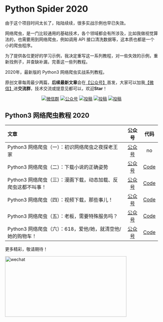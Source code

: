 # Python Spider 2020

由于这个项目时间太长了，陆陆续续，很多实战示例也早已失效。

网络爬虫，是一门比较通用的基础技术，各个领域都会有所涉及，比如我做视觉算法的，也需要用到网络爬虫，例如调用 API 接口清洗数据等，这本质也都是一个小的爬虫程序。

为了提供各位更好的学习示例，我决定重写这一系列教程，对一些失效的示例，重新找例子，并查缺补漏，完善这一些列教程。

2020年，最新版的 Python3 网络爬虫实战系列教程。

原创文章每周最少两篇，**后续最新文章**会在[【公众号】](#公众号)首发，大家可以加我[【微信】](#微信)进**交流群**，技术交流或提意见都可以，欢迎**Star**！

<p align="center">
  <a href="#微信" target="_blank"><img src="https://img.shields.io/badge/weChat-微信群-blue.svg" alt="微信群"></a>
  <a href="#公众号" target="_blank"><img src="https://img.shields.io/badge/%E5%85%AC%E4%BC%97%E5%8F%B7-Jack%20Cui-lightgrey.svg" alt="公众号"></a>
  <a href="https://blog.csdn.net/c406495762" target="_blank"><img src="https://img.shields.io/badge/csdn-CSDN-red.svg" alt="投稿"></a>
  <a href="https://www.zhihu.com/people/Jack--Cui" target="_blank"><img src="https://img.shields.io/badge/zhihu-知乎-informational" alt="投稿"></a>
  <a href="https://juejin.im/user/5ea2ca74e51d4546b50d5f9f" target="_blank"><img src="https://img.shields.io/badge/juejin-掘金-blue.svg" alt="投稿"></a>
</p>

## Python3 网络爬虫教程 2020
|   文章   |  公众号  |    代码    |
| :------  | :--------: | :--------: |
| Python3 网络爬虫（一）：初识网络爬虫之夜探老王家 | [公众号](https://mp.weixin.qq.com/s/1rcq9RQYuAuHFg1w1j8HXg "Python3 网络爬虫（一）") | no |
| Python3 网络爬虫（二）：下载小说的正确姿势 | [公众号](https://mp.weixin.qq.com/s/5e2_r0QXUISVp9GdDsqbzg "Python3 网络爬虫（二）") | [Code](https://github.com/Jack-Cherish/python-spider/tree/master/2020/xbqg "Python3 网络爬虫（二）") |
| Python3 网络爬虫（三）：漫画下载，动态加载、反爬虫这都不叫事！| [公众号](https://mp.weixin.qq.com/s/wyS-OP04K3Vs9arSelRlyA "Python3网络爬虫（三）") | [Code](https://github.com/Jack-Cherish/python-spider/tree/master/2020/dmzj "Python3 网络爬虫（三）") |
| Python3 网络爬虫（四）：视频下载，那些事儿！| [公众号](https://mp.weixin.qq.com/s/_geNA6Dwo4kx25X7trJzlg "Python3 网络爬虫（四）") | [Code](https://github.com/Jack-Cherish/python-spider/tree/master/2020/zycjw "Python3 网络爬虫（四）") |
| Python3 网络爬虫（五）：老板，需要特殊服务吗？| [公众号](https://mp.weixin.qq.com/s/PPTSnIHV71b-wB3oRiYnIA "Python3 网络爬虫（五）") | [Code](https://github.com/Jack-Cherish/python-spider/tree/master/2020/api "Python3 网络爬虫（五）") |
| Python3 网络爬虫（六）：618，爱他/她，就清空他/她的购物车！| [公众号](https://mp.weixin.qq.com/s/lXXDfzyLVrf3f-aqJN1C3A "Python3 网络爬虫（六）") | [Code](https://github.com/Jack-Cherish/python-spider/tree/master/2020/taobao "Python3 网络爬虫（六）") |

更多精彩，敬请期待！

<a name="微信"></a>  <a name="公众号"></a>

<img src="https://ftp.bmp.ovh/imgs/2020/07/112254f0199e3d4f.jpg" alt="wechat" width="400" height="200" align="bottom" />
